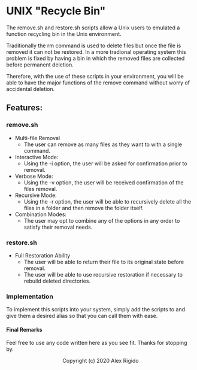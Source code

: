 # UNIX "Recycle Bin"

The remove.sh and restore.sh scripts allow a Unix users to emulated a function recycling bin in the Unix environment.

Traditionally the rm command is used to delete files but once the file is removed it can not be restored. In a more tradional operating system this problem is fixed by having a bin in which the removed files are collected before permanent deletion. 

Therefore, with the use of these scripts in your environment, you will be able to have the major functions of the remove command without worry of accidental deletion.


## Features:
### remove.sh
* Multi-file Removal
    * The user can remove as many files as they want to with a single command.
* Interactive Mode:
    * Using the -i option, the user will be asked for confirmation prior to removal.
* Verbose Mode:
    * Using the -v option, the user will be received confirmation of the files removal.
* Recursive Mode:
    * Using the -r option, the user will be able to recursively delete all the files in a folder and then remove the folder itself.
* Combination Modes:
    * The user may opt to combine any of the options in any order to satisfy their removal needs.

### restore.sh
* Full Restoration Ability
    * The user will be able to return their file to its original state before removal.
    * The user will be able to use recursive restoration if necessary to rebuild deleted directories.

### Implementation
To implement this scripts into your system, simply add the scripts to and give them a desired alias so that you can call them with ease.

#### Final Remarks

Feel free to use any code written here as you see fit. Thanks for stopping by.


<p align="center">
Copyright (c) 2020 Alex Rigido
</p>

